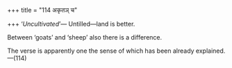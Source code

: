 +++
title = "114 अकृतञ् च"

+++
‘*Uncultivated*’— Untilled—land is better.

Between ‘goats’ and ‘sheep’ also there is a difference.

The verse is apparently one the sense of which has been already
explained.—(114)


